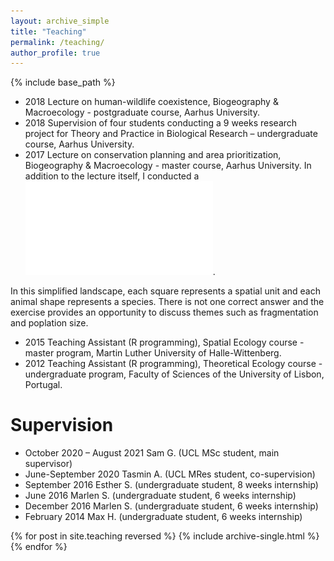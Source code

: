 ```yaml
---
layout: archive_simple
title: "Teaching"
permalink: /teaching/
author_profile: true
---
```


{% include base_path %}

* 2018		Lecture on human-wildlife coexistence, Biogeography & Macroecology - postgraduate course, Aarhus University. 
* 2018		Supervision of four students conducting a 9 weeks research project for Theory and Practice in Biological Research – undergraduate course, Aarhus University. 
* 2017		Lecture on conservation planning and area prioritization, Biogeography & Macroecology - master course, Aarhus University. In addition to the lecture itself, I conducted a ![practical exercise on conservation planning](_teaching/ConservationExercise.pdf). 


In this simplified landscape, each square represents a spatial unit and each animal shape represents a species. There is not one correct answer and the exercise provides an opportunity to discuss themes such as fragmentation and poplation size. 
* 2015		Teaching Assistant (R programming), Spatial Ecology course - master program, Martin Luther University of Halle-Wittenberg.  
* 2012		Teaching Assistant (R programming), Theoretical Ecology course - undergraduate program, Faculty of Sciences of the University of Lisbon, Portugal. 

# Supervision 

* October 2020 – August 2021	Sam G. (UCL MSc student, main supervisor)
* June-September 2020 	      Tasmin A. (UCL MRes student, co-supervision)
* September 2016		          Esther S. (undergraduate student, 8 weeks internship) 
* June 2016			              Marlen S. (undergraduate student, 6 weeks internship)
* December 2016		            Marlen S. (undergraduate student, 6 weeks internship)
* February 2014			          Max H. (undergraduate student, 6 weeks internship)


{% for post in site.teaching reversed %}
  {% include archive-single.html %}
{% endfor %}
